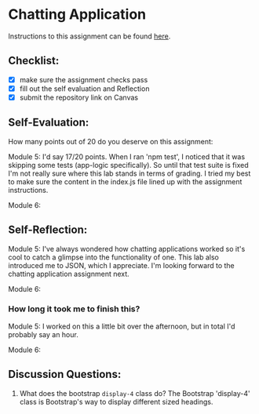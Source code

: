 Chatting Application
=====================
Instructions to this assignment can be found [here](https://it3049c.github.io/coursework/labs/chatting-app).

## Checklist:
- [x] make sure the assignment checks pass
- [x] fill out the self evaluation and Reflection
- [x] submit the repository link on Canvas

## Self-Evaluation:

How many points out of 20 do you deserve on this assignment: 

Module 5:
I'd say 17/20 points. When I ran 'npm test', I noticed that it was skipping some tests (app-logic specifically). 
So until that test suite is fixed I'm not really sure where this lab stands in terms of grading. I tried
my best to make sure the content in the index.js file lined up with the assignment instructions.

Module 6:

## Self-Reflection:
<!-- Write your self-reflection under this line -->
Module 5:
I've always wondered how chatting applications worked so it's cool to catch a glimpse into the functionality of one.
This lab also introduced me to JSON, which I appreciate. I'm looking forward to the chatting application assignment next.

Module 6:

### How long it took me to finish this?
Module 5:
I worked on this a little bit over the afternoon, but in total I'd probably say an hour.

Module 6:


## Discussion Questions:
1. What does the bootstrap `display-4` class do?
The Bootstrap 'display-4' class is Bootstrap's way to display different sized headings.